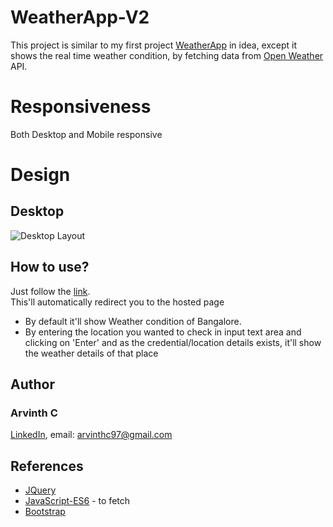 # WeatherApp-V2

This project is similar to my first project [WeatherApp](https://github.com/ArvinthC3000/WeatherApp) in idea, except it shows the real time weather condition, by fetching data from [Open Weather](https://openweathermap.org/api) API.

# Responsiveness
Both Desktop and Mobile responsive

# Design
## Desktop
![Desktop Layout](https://github.com/ArvinthC3000/WeatherApp-V2/blob/master/images/Desktop.png)

## How to use?
Just follow the [link](https://arvinthc3000.github.io/WeatherApp-V2/).    
This'll automatically redirect you to the hosted page

* By default it'll show Weather condition of Bangalore.
* By entering the location you wanted to check in input text area and clicking on 'Enter' and as the credential/location details exists, it'll show the weather details of that place 

## Author
### Arvinth C    
[LinkedIn](https://www.linkedin.com/in/arvinth-chandrasekharan-64236a79), 
email: arvinthc97@gmail.com

## References
* [JQuery](https://jquery.com/)
* [JavaScript-ES6](https://scotch.io/tutorials/how-to-use-the-javascript-fetch-api-to-get-data) - to fetch
* [Bootstrap](https://getbootstrap.com/docs/4.4/getting-started/introduction/)